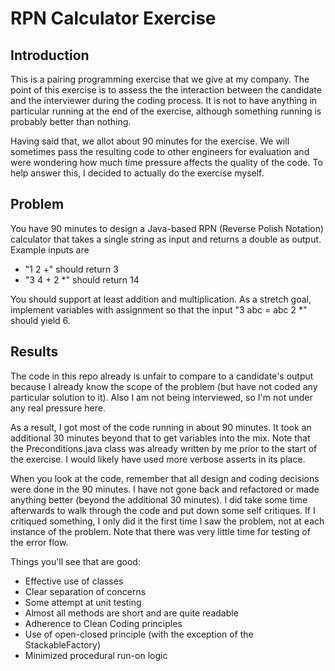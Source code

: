 RPN Calculator Exercise
=======================

Introduction
------------

This is a pairing programming exercise that we give at my company. The point of this exercise is to assess the
the interaction between the candidate and the interviewer during the coding process. It is not to have anything
in particular running at the end of the exercise, although something running is probably better than nothing.

Having said that, we allot about 90 minutes for the exercise. We will sometimes pass the resulting code to other
engineers for evaluation and were wondering how much time pressure affects the quality of the code. To help answer
this, I decided to actually do the exercise myself.

Problem
-------

You have 90 minutes to design a Java-based RPN (Reverse Polish Notation) calculator that takes a single string
as input and returns a double as output. Example inputs are 

* "1 2 +" should return 3
* "3 4 + 2 *" should return 14

You should support at least addition and multiplication. As a stretch goal, implement variables with assignment
so that the input "3 abc = abc 2 *" should yield 6.

Results
-------

The code in this repo already is unfair to compare to a candidate's output because I already know the scope of 
the problem (but have not coded any particular solution to it). Also I am not being interviewed, so I'm not under
any real pressure here. 

As a result, I got most of the code running in about 90 minutes. It took an additional 30 minutes beyond that to 
get variables into the mix. Note that the Preconditions.java class was already written by me prior to the start
of the exercise. I would likely have used more verbose asserts in its place.

When you look at the code, remember that all design and coding decisions were done in the 90 minutes. I have not
gone back and refactored or made anything better (beyond the additional 30 minutes). I did take some time 
afterwards to walk through the code and put down some self critiques. If I critiqued something, I only did it
the first time I saw the problem, not at each instance of the problem. Note that there was very little time
for testing of the error flow.

Things you'll see that are good:

* Effective use of classes
* Clear separation of concerns
* Some attempt at unit testing
* Almost all methods are short and are quite readable
* Adherence to Clean Coding principles
* Use of open-closed principle (with the exception of the StackableFactory)
* Minimized procedural run-on logic